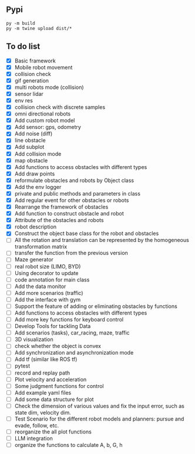 ## Pypi

```
py -m build
py -m twine upload dist/*
```

## To do list
- [x] Basic framework
- [x] Mobile robot movement
- [x] collision check
- [x] gif generation
- [x] multi robots mode (collision)  
- [x] sensor lidar
- [x] env res
- [x] collision check with discrete samples
- [x] omni directional robots
- [x] Add custom robot model
- [x] Add sensor: gps, odometry
- [x] Add noise (diff)
- [x] line obstacle
- [x] Add subplot 
- [x] Add collision mode
- [x] map obstacle
- [x] Add functions to access obstacles with different types
- [x] Add draw points
- [x] reformulate obstacles and robots by Object class  
- [x] Add the env logger 
- [x] private and public methods and parameters in class
- [x] Add regular event for other obstacles or robots
- [x] Rearrange the framework of obstacles 
- [x] Add function to construct obstacle and robot
- [x] Attribute of the obstacles and robots
- [x] robot description 
- [x] Construct the object base class for the robot and obstacles
- [ ] All the rotation and translation can be represented by the homogeneous transformation matrix
- [ ] transfer the function from the previous version
- [ ] Maze generator
- [ ] real robot size (LIMO, BYD)
- [ ] Using decorator to update
- [ ] code annotation for main class
- [ ] Add the data monitor
- [ ] Add more scenarios (traffic)
- [ ] Add the interface with gym
- [ ] Support the feature of adding or eliminating obstacles by functions
- [ ] Add functions to access obstacles with different types
- [ ] Add more key functions for keyboard control
- [ ] Develop Tools for tackling Data
- [ ] Add scenarios (tasks), car_racing, maze, traffic
- [ ] 3D visualization
- [ ] check whether the object is convex
- [ ] Add synchronization and asynchronization mode
- [ ] Add tf (similar like ROS tf)
- [ ] pytest
- [ ] record and replay path
- [ ] Plot velocity and acceleration
- [ ] Some judgment functions for control
- [ ] Add example yaml files
- [ ] Add some data structure for plot
- [ ] Check the dimension of various values and fix the input error, such as state dim, velocity dim. 
- [ ] Test Scenario for the different robot models and planners: pursue and evade, follow, etc.
- [ ] reorganize the all plot functions
- [ ] LLM integration
- [ ] organize the functions to calculate A, b, G, h
